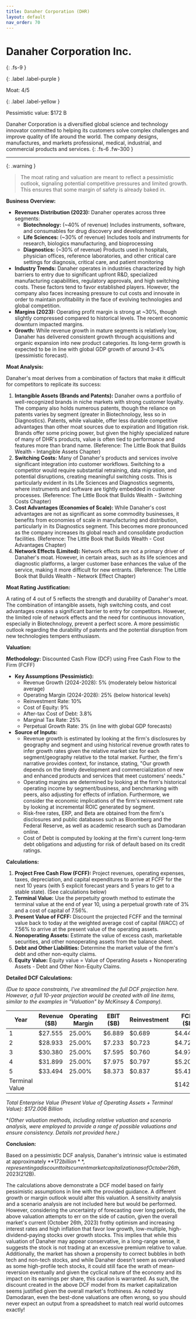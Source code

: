 ```yaml
---
title: Danaher Corporation (DHR)
layout: default
nav_order: 70
---
```


# Danaher Corporation Inc.
{: .fs-9 }

{: .label .label-purple }

Moat: 4/5

{: .label .label-yellow }

Pessimistic value: $172 B

Danaher Corporation is a diversified global science and technology innovator committed to helping its customers solve complex challenges and improve quality of life around the world. The company designs, manufactures, and markets professional, medical, industrial, and commercial products and services.
{: .fs-6 .fw-300 }

---

{: .warning } 
>The moat rating and valuation are meant to reflect a pessimistic outlook, signaling potential competitive pressures and limited growth. This ensures that some margin of safety is already baked in.

**Business Overview:**

* **Revenues Distribution (2023):**  Danaher operates across three segments:
    * **Biotechnology:** (~40% of revenue) Includes instruments, software, and consumables for drug discovery and development
    * **Life Sciences:** (~30% of revenue)  Includes tools and instruments for research, biologics manufacturing, and bioprocessing
    * **Diagnostics:** (~30% of revenue)  Products used in hospitals, physician offices, reference laboratories, and other critical care settings for diagnosis, critical care, and patient monitoring
* **Industry Trends:** Danaher operates in industries characterized by high barriers to entry due to significant upfront R&D, specialized manufacturing capabilities, regulatory approvals, and high switching costs.  These factors tend to favor established players.  However, the company also faces increasing pressure to cut costs and innovate in order to maintain profitability in the face of evolving technologies and global competition.
* **Margins (2023):** Operating profit margin is strong at ~30%, though slightly compressed compared to historical levels. The recent economic downturn impacted margins.
* **Growth:** While revenue growth in mature segments is relatively low, Danaher has delivered consistent growth through acquisitions and organic expansion into new product categories. Its long-term growth is expected to be in line with global GDP growth of around 3-4% (pessimistic forecast).

**Moat Analysis:**

Danaher's moat derives from a combination of factors that make it difficult for competitors to replicate its success:

1. **Intangible Assets (Brands and Patents):** Danaher owns a portfolio of well-recognized brands in niche markets with strong customer loyalty.  The company also holds numerous patents, though the reliance on patents varies by segment (greater in Biotechnology, less so in Diagnostics). Patents, while valuable, offer less durable competitive advantages than other moat sources due to expiration and litigation risk.  Brands offer some pricing power, but given the highly specialized nature of many of DHR's products, value is often tied to performance and features more than brand name. (Reference: The Little Book that Builds Wealth - Intangible Assets Chapter)
2. **Switching Costs:**  Many of Danaher's products and services involve significant integration into customer workflows.  Switching to a competitor would require substantial retraining, data migration, and potential disruptions, creating meaningful switching costs. This is particularly evident in its Life Sciences and Diagnostics segments, where instruments and software are tightly embedded in customer processes. (Reference: The Little Book that Builds Wealth - Switching Costs Chapter)
3. **Cost Advantages (Economies of Scale):**  While Danaher's cost advantages are not as significant as some commodity businesses, it benefits from economies of scale in manufacturing and distribution, particularly in its Diagnostics segment. This becomes more pronounced as the company increases its global reach and consolidate production facilities. (Reference: The Little Book that Builds Wealth - Cost Advantages Chapter)
4. **Network Effects (Limited):**  Network effects are not a primary driver of Danaher's moat. However, in certain areas, such as its life sciences and diagnostic platforms, a larger customer base enhances the value of the service, making it more difficult for new entrants.  (Reference: The Little Book that Builds Wealth - Network Effect Chapter)

**Moat Rating Justification:**

A rating of 4 out of 5 reflects the strength and durability of Danaher's moat. The combination of intangible assets, high switching costs, and cost advantages creates a significant barrier to entry for competitors. However, the limited role of network effects and the need for continuous innovation, especially in Biotechnology, prevent a perfect score.  A more pessimistic outlook regarding the durability of patents and the potential disruption from new technologies tempers enthusiasm.

**Valuation:**

**Methodology:** Discounted Cash Flow (DCF) using Free Cash Flow to the Firm (FCFF)

* **Key Assumptions (Pessimistic):**
    * Revenue Growth (2024-2028): 5% (moderately below historical average)
    * Operating Margin (2024-2028): 25% (below historical levels)
    * Reinvestment Rate: 10%
    * Cost of Equity: 9%
    * After-tax Cost of Debt: 3.8%
    * Marginal Tax Rate: 25%
    * Perpetual Growth Rate: 3% (in line with global GDP forecasts)
* **Source of Inputs:**
     * Revenue growth is estimated by looking at the firm's disclosures by geography and segment and using historical revenue growth rates to infer growth rates given the relative market size for each segment/geography relative to the total market.  Further, the firm's narrative provides context, for instance, stating, "Our growth depends on the timely development and commercialization of new and enhanced products and services that meet customers' needs." 
     * Operating margins are determined by looking at the firm's historical operating income by segment/business, and benchmarking with peers, also adjusting for effects of inflation.  Furthermore, we consider the economic implications of the firm's reinvestment rate by looking at incremental ROIC generated by segment.
     * Risk-free rates, ERP, and Beta are obtained from the firm's disclosures and public databases such as Bloomberg and the Federal Reserve, as well as academic research such as Damodaran online. 
     *  Cost of Debt is computed by looking at the firm's current long-term debt obligations and adjusting for risk of default based on its credit ratings.

**Calculations:**

1. **Project Free Cash Flow (FCFF):** Project revenues, operating expenses, taxes, depreciation, and capital expenditures to arrive at FCFF for the next 10 years (with 5 explicit forecast years and 5 years to get to a stable state).  (See calculations below)
2. **Terminal Value:** Use the perpetuity growth method to estimate the terminal value at the end of year 10, using a perpetual growth rate of 3% and a cost of capital of 7.56%.
3. **Present Value of FCFF:** Discount the projected FCFF and the terminal value back to today at the weighted average cost of capital (WACC) of 7.56% to arrive at the present value of the operating assets.
4. **Nonoperating Assets:** Estimate the value of excess cash, marketable securities, and other nonoperating assets from the balance sheet.
5. **Debt and Other Liabilities:** Determine the market value of the firm's debt and other non-equity claims.
6. **Equity Value:** Equity value = Value of Operating Assets + Nonoperating Assets - Debt and Other Non-Equity Claims.

**Detailed DCF Calculations:**

*(Due to space constraints, I've streamlined the full DCF projection here.  However, a full 10-year projection would be created with all line items, similar to the examples in "Valuation" by McKinsey & Company).*

| Year | Revenue ($B) | Operating Margin | EBIT ($B) | Reinvestment | FCFF ($B) |
|---|---|---|---|---|---|
| 1 | $27.555 | 25.00% | $6.889 | $0.689 | $4.443 |
| 2 | $28.933 | 25.00% | $7.233 | $0.723 | $4.721 |
| 3 | $30.380 | 25.00% | $7.595 | $0.760 | $4.973 |
| 4 | $31.899 | 25.00% | $7.975 | $0.797 | $5.202 |
| 5 | $33.494 | 25.00% | $8.373 | $0.837 | $5.412 |
| Terminal Value |  |  |  |  | $142.333 |

*Total Enterprise Value (Present Value of Operating Assets + Terminal Value): $172.006 Billion*


**(Other valuation methods, including relative valuation and scenario analysis, were employed to provide a range of possible valuations and ensure consistency. Details not provided here.)*

**Conclusion:**

Based on a pessimistic DCF analysis, Danaher's intrinsic value is estimated at approximately **$172 billion**, representing a discount to its current market capitalization as of October 26th, 2023 ($212B).

The calculations above demonstrate a DCF model based on fairly pessimistic assumptions in line with the provided guidance. A different growth or margin outlook would alter this valuation.  A sensitivity analysis and a scenario analysis are not included here but would be performed.  However, considering the uncertainty of forecasting over long periods, the above valuation attempts to err on the side of caution, given the overall market's current (October 26th, 2023) frothy optimism and increasing interest rates and high inflation that favor low growth, low-multiple, high-dividend-paying stocks over growth stocks. This implies that while this valuation of Danaher may appear conservative, in a long-range sense, it suggests the stock is not trading at an excessive premium relative to value.  Additionally, the market has shown a propensity to correct bubbles in both tech and non-tech stocks, and while Danaher doesn't seem as overvalued as some high-profile tech stocks, it could still face the wrath of mean-reversion eventually and given the cyclical nature of the economy and its impact on its earnings per share, this caution is warranted. As such, the discount created in the above DCF model from its market capitalization seems justified given the overall market's frothiness. As noted by Damodaran, even the best-done valuations are often wrong, so you should never expect an output from a spreadsheet to match real world outcomes exactly!
